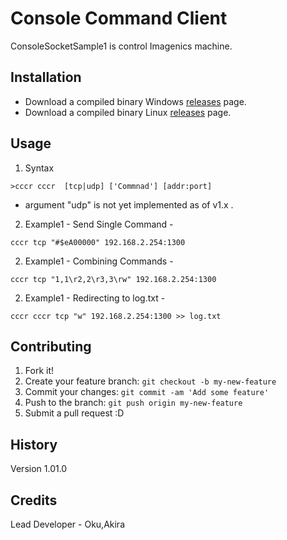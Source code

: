 ﻿# Console Command Client
 
ConsoleSocketSample1 is control Imagenics machine.
 
## Installation

- Download a compiled binary Windows [releases](https://github.com/akiraoku/cccr/releases/download/v1/cccr.exe) page.
- Download a compiled binary Linux [releases](https://github.com/akiraoku/cccr/releases/download/v1/cccr) page.

## Usage

1. Syntax

```
>cccr cccr  [tcp|udp] ['Commnad'] [addr:port]
```

* argument "udp" is not yet implemented as of v1.x .

2. Example1 - Send Single Command -
```
cccr tcp "#$eA00000" 192.168.2.254:1300
```

2. Example1 - Combining Commands -
```
cccr tcp "1,1\r2,2\r3,3\rw" 192.168.2.254:1300
```

2. Example1 - Redirecting to log.txt -
```
cccr cccr tcp "w" 192.168.2.254:1300 >> log.txt
```


## Contributing
 
1. Fork it!
2. Create your feature branch: `git checkout -b my-new-feature`
3. Commit your changes: `git commit -am 'Add some feature'`
4. Push to the branch: `git push origin my-new-feature`
5. Submit a pull request :D

## History
 
Version 1.01.0
 
## Credits
 
Lead Developer - Oku,Akira
